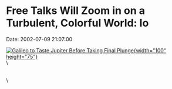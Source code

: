 Free Talks Will Zoom in on a Turbulent, Colorful World: Io
==========================================================

Date: 2002-07-09 21:07:00

[![Galileo to Taste Jupiter Before Taking Final
Plunge](http://www.jpl.nasa.gov/images/spacecraft/galileo2_jupiter_browse.jpg){width="100"
height="75"}](http://www.jpl.nasa.gov/news/&rn=news.xml&rst=6478)\
\

\
\

